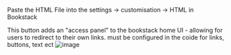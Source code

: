 Paste the HTML File into the settings -> customisation -> HTML in Bookstack

This button adds an "access panel" to the bookstack home UI - allowing for users to redirect to their own links. must be configured in the coide for links, buttons, text ect
![image](https://github.com/user-attachments/assets/660ec246-2a18-46af-8d17-b82f90020448)
